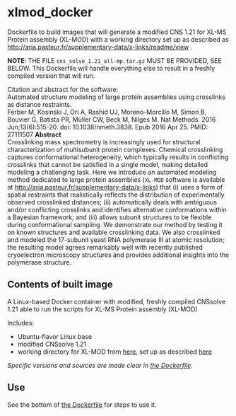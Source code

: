 # xlmod_docker
Dockerfile to build images that will generate a modified CNS 1.21 for XL-MS Protein assembly (XL-MOD) with a working directory set up as described as http://aria.pasteur.fr/supplementary-data/x-links/readme/view  .

**NOTE**: THE FILE `cns_solve_1.21_all-mp.tar.gz` MUST BE PROVIDED, SEE BELOW. This Dockerfile will handle everything else to result in a freshly compiled version that will run.


Citation and abstract for the software:  
Automated structure modeling of large protein assemblies using crosslinks as distance restraints.  
Ferber M, Kosinski J, Ori A, Rashid UJ, Moreno-Morcillo M, Simon B, Bouvier G, Batista PR, Müller CW, Beck M, Nilges M.
Nat Methods. 2016 Jun;13(6):515-20. doi: 10.1038/nmeth.3838. Epub 2016 Apr 25.                    PMID: 27111507
**Abstract**  
Crosslinking mass spectrometry is increasingly used for structural characterization of multisubunit protein complexes. Chemical crosslinking captures 
conformational heterogeneity, which typically results in conflicting crosslinks that cannot be satisfied in a single model, making detailed modeling a
challenging task. Here we introduce an automated modeling method dedicated to large protein assemblies (`XL-MOD` software is available at 
http://aria.pasteur.fr/supplementary-data/x-links) that (i) uses a form of spatial restraints that realistically reflects the distribution of
experimentally observed crosslinked distances; (ii) automatically deals with ambiguous and/or conflicting crosslinks and identifies alternative 
conformations within a Bayesian framework; and (iii) allows subunit structures to be flexible during conformational sampling. We demonstrate our method 
by testing it on known structures and available crosslinking data. We also crosslinked and modeled the 17-subunit yeast RNA polymerase III at atomic 
resolution; the resulting model agrees remarkably well with recently published cryoelectron microscopy structures and provides additional insights into 
the polymerase structure.


Contents of built image
-----------------------

A Linux-based Docker container with modified, freshly compiled CNSsolve 1.21 able to run the scripts for XL-MS Protein assembly (XL-MOD)

Includes:

* Ubuntu-flavor Linux base
* modified CNSsolve 1.21
* working directory for XL-MOD from [here](http://aria.pasteur.fr/supplementary-data/x-links), set up as described [here](http://aria.pasteur.fr/supplementary-data/x-links/readme/view)

*Specific versions and sources are made clear in [the Dockerfile](https://github.com/fomightez/xlmod_docker/blob/master/Dockerfile).*  

Use
----

See the bottom of [the Dockerfile](https://github.com/fomightez/xlmod_docker/blob/master/Dockerfile) for steps to use it.
